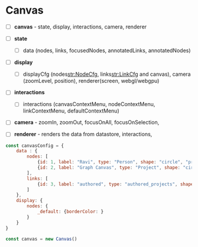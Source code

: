 # Canvas

- [ ] **canvas** - state, display, interactions, camera, renderer
- [ ] **state**
    - [ ] data (nodes, links, focusedNodes, annotatedLinks, annotatedNodes)
- [ ] **display**
    - [ ] displayCfg (nodes<str:NodeCfg>, links<str:LinkCfg> and canvas<CanvasCfg>), 
            camera (zoomLevel, position), renderer(screen, webgl/webgpu)
- [ ] **interactions**
    - [ ] interactions (canvasContextMenu, nodeContextMenu, linkContextMenu, defaultContextMenu)
- [ ] **camera** - zoomIn, zoomOut, focusOnAll, focusOnSelection, 
- [ ] **renderer** - renders the data from datastore, interactions, 

 

```javascript
const canvasConfig = {
    data : {
        nodes: [
            {id: 1, label: "Ravi", type: "Person", shape: "circle", "properties": {}},
            {id: 2, label: "Graph Canvas", type: "Project", shape: "circle", "properties": {}}
        ],
        links: [
            {id: 3, label: "authored", type: "authored_projects", shape: "straight", "properties": {} }
        ]
    },
    display: {
        nodes: {
            _default: {borderColor: }
        }
    }
}

const canvas = new Canvas()

```